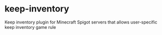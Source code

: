 # keep-inventory
Keep inventory plugin for Minecraft Spigot servers that allows user-specific keep inventory game rule
